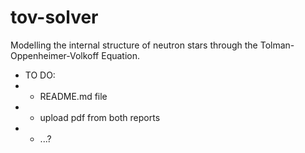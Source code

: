 # tov-solver
Modelling the internal structure of neutron stars through the Tolman-Oppenheimer-Volkoff Equation.


- TO DO:
- - README.md file
- - upload pdf from both reports
- - ...?
